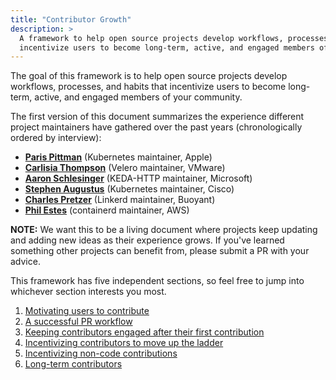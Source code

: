 ```yaml
---
title: "Contributor Growth"
description: >
  A framework to help open source projects develop workflows, processes, and habits that 
  incentivize users to become long-term, active, and engaged members of your community.
---
```


The goal of this framework is to help open source projects develop workflows, processes, and habits that incentivize users to become long-term, active, and engaged members of your community. 

The first version of this document summarizes the experience different project maintainers have gathered over the past years (chronologically ordered by interview):

- [**Paris Pittman**](https://github.com/parispittman) (Kubernetes maintainer, Apple)
- [**Carlisia Thompson**](https://github.com/carlisia) (Velero maintainer, VMware)
- [**Aaron Schlesinger**](https://github.com/arschles) (KEDA-HTTP maintainer, Microsoft)
- [**Stephen Augustus**](https://github.com/justaugustus) (Kubernetes maintainer, Cisco)
- [**Charles Pretzer**](https://github.com/cpretzer) (Linkerd maintainer, Buoyant)
- [**Phil Estes**](https://github.com/estesp) (containerd maintainer, AWS)

**NOTE:** We want this to be a living document where projects keep updating and adding new ideas as their experience grows. If you've learned something other projects can benefit from, please submit a PR with your advice. 

This framework has five independent sections, so feel free to jump into whichever section interests you most.

1. [Motivating users to contribute](motivation/)
2. [A successful PR workflow](pr-workflow/)
3. [Keeping contributors engaged after their first contribution](engagement/)
4. [Incentivizing contributors to move up the ladder](incentivizing-contributors/)
5. [Incentivizing non-code contributions](incentivizing-non-code/)
6. [Long-term contributors](long-term-contributors/)
